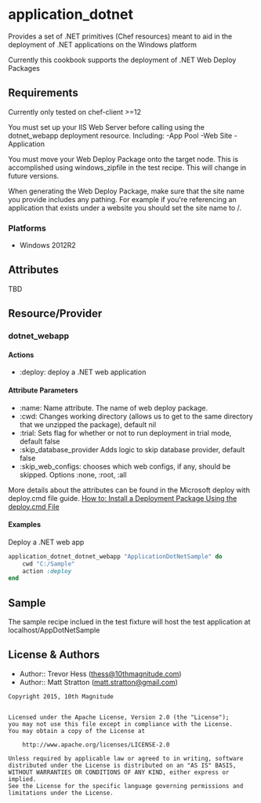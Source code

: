 application_dotnet
================
Provides a set of .NET primitives (Chef resources) meant to aid in the deployment of .NET applications on the Windows platform
 
Currently this cookbook supports the deployment of .NET Web Deploy Packages 


Requirements
-------------
Currently only tested on chef-client >=12

You must set up your IIS Web Server before calling using the dotnet_webapp deployment resource.
Including:
	-App Pool
	-Web Site
	-Application

You must move your Web Deploy Package onto the target node. This is accomplished using windows_zipfile in the test recipe. This will change in future versions. 

When generating the Web Deploy Package, make sure that the site name you provide includes any pathing. For example if you're referencing an application that exists under a website you should set the site name to <SiteName>/<AppName>.

### Platforms
* Windows 2012R2

Attributes
----------
TBD

Resource/Provider
-----------------
### dotnet_webapp
#### Actions
- :deploy: deploy a .NET web application

#### Attribute Parameters
- :name: Name attribute. The name of web deploy package. 
- :cwd: Changes working directory (allows us to get to the same directory that we unzipped the package), default nil
- :trial: Sets flag for whether or not to run deployment in trial mode, default false
- :skip_database_provider Adds logic to skip database provider, default false
- :skip_web_configs: chooses which web configs, if any, should be skipped. Options :none, :root, :all

More details about the attributes can be found in the Microsoft deploy with deploy.cmd file guide. [How to: Install a Deployment Package Using the deploy.cmd File](https://msdn.microsoft.com/en-us/library/vstudio/ff356104)

#### Examples
Deploy a .NET web app

```ruby
application_dotnet_dotnet_webapp "ApplicationDotNetSample" do 
	cwd "C:/Sample"
	action :deploy
end
```

Sample
-----------------
The sample recipe inclued in the test fixture will host the test application at localhost/AppDotNetSample

License & Authors
-----------------
- Author:: Trevor Hess (<thess@10thmagnitude.com>)
- Author:: Matt Stratton (<matt.stratton@gmail.com>)


```text
Copyright 2015, 10th Magnitude


Licensed under the Apache License, Version 2.0 (the "License");
you may not use this file except in compliance with the License.
You may obtain a copy of the License at

    http://www.apache.org/licenses/LICENSE-2.0

Unless required by applicable law or agreed to in writing, software
distributed under the License is distributed on an "AS IS" BASIS,
WITHOUT WARRANTIES OR CONDITIONS OF ANY KIND, either express or implied.
See the License for the specific language governing permissions and
limitations under the License.
```